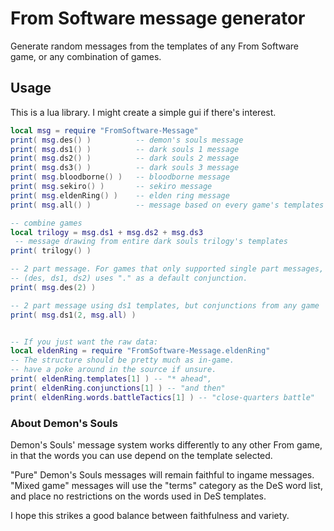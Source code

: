 From Software message generator
===
Generate random messages from the templates of any From Software game, or any combination of games.

Usage
---
This is a lua library. I might create a simple gui if there's interest.
```lua
local msg = require "FromSoftware-Message"
print( msg.des() )          -- demon's souls message
print( msg.ds1() )          -- dark souls 1 message
print( msg.ds2() )          -- dark souls 2 message
print( msg.ds3() )          -- dark souls 3 message
print( msg.bloodborne() )   -- bloodborne message
print( msg.sekiro() )       -- sekiro message
print( msg.eldenRing() )    -- elden ring message
print( msg.all() )          -- message based on every game's templates

-- combine games
local trilogy = msg.ds1 + msg.ds2 + msg.ds3
 -- message drawing from entire dark souls trilogy's templates
print( trilogy() )

-- 2 part message. For games that only supported single part messages,
-- (des, ds1, ds2) uses "." as a default conjunction.
print( msg.des(2) )

-- 2 part message using ds1 templates, but conjunctions from any game
print( msg.ds1(2, msg.all) )


-- If you just want the raw data:
local eldenRing = require "FromSoftware-Message.eldenRing"
-- The structure should be pretty much as in-game.
-- have a poke around in the source if unsure.
print( eldenRing.templates[1] ) -- "* ahead",
print( eldenRing.conjunctions[1] ) -- "and then"
print( eldenRing.words.battleTactics[1] ) -- "close-quarters battle"

```
### About Demon's Souls

Demon's Souls' message system works differently to any other From game, in that the words you can use depend on the template selected.

"Pure" Demon's Souls messages will remain faithful to ingame messages.
"Mixed game" messages will use the "terms" category as the DeS word list, and place no restrictions on the words used in DeS templates.

I hope this strikes a good balance between faithfulness and variety.